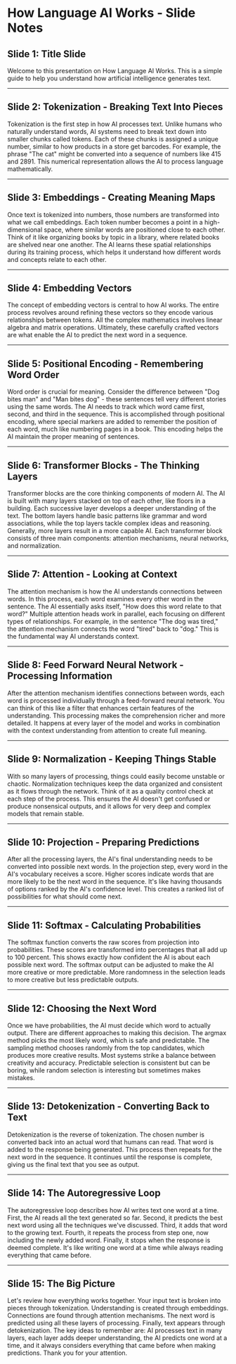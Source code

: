 # How Language AI Works - Slide Notes

## Slide 1: Title Slide
Welcome to this presentation on How Language AI Works. This is a simple guide to help you understand how artificial intelligence generates text.

---

## Slide 2: Tokenization - Breaking Text Into Pieces
Tokenization is the first step in how AI processes text. Unlike humans who naturally understand words, AI systems need to break text down into smaller chunks called tokens. Each of these chunks is assigned a unique number, similar to how products in a store get barcodes. For example, the phrase "The cat" might be converted into a sequence of numbers like 415 and 2891. This numerical representation allows the AI to process language mathematically.

---

## Slide 3: Embeddings - Creating Meaning Maps
Once text is tokenized into numbers, those numbers are transformed into what we call embeddings. Each token number becomes a point in a high-dimensional space, where similar words are positioned close to each other. Think of it like organizing books by topic in a library, where related books are shelved near one another. The AI learns these spatial relationships during its training process, which helps it understand how different words and concepts relate to each other.

---

## Slide 4: Embedding Vectors
The concept of embedding vectors is central to how AI works. The entire process revolves around refining these vectors so they encode various relationships between tokens. All the complex mathematics involves linear algebra and matrix operations. Ultimately, these carefully crafted vectors are what enable the AI to predict the next word in a sequence.

---

## Slide 5: Positional Encoding - Remembering Word Order
Word order is crucial for meaning. Consider the difference between "Dog bites man" and "Man bites dog" - these sentences tell very different stories using the same words. The AI needs to track which word came first, second, and third in the sequence. This is accomplished through positional encoding, where special markers are added to remember the position of each word, much like numbering pages in a book. This encoding helps the AI maintain the proper meaning of sentences.

---

## Slide 6: Transformer Blocks - The Thinking Layers
Transformer blocks are the core thinking components of modern AI. The AI is built with many layers stacked on top of each other, like floors in a building. Each successive layer develops a deeper understanding of the text. The bottom layers handle basic patterns like grammar and word associations, while the top layers tackle complex ideas and reasoning. Generally, more layers result in a more capable AI. Each transformer block consists of three main components: attention mechanisms, neural networks, and normalization.

---

## Slide 7: Attention - Looking at Context
The attention mechanism is how the AI understands connections between words. In this process, each word examines every other word in the sentence. The AI essentially asks itself, "How does this word relate to that word?" Multiple attention heads work in parallel, each focusing on different types of relationships. For example, in the sentence "The dog was tired," the attention mechanism connects the word "tired" back to "dog." This is the fundamental way AI understands context.

---

## Slide 8: Feed Forward Neural Network - Processing Information
After the attention mechanism identifies connections between words, each word is processed individually through a feed-forward neural network. You can think of this like a filter that enhances certain features of the understanding. This processing makes the comprehension richer and more detailed. It happens at every layer of the model and works in combination with the context understanding from attention to create full meaning.

---

## Slide 9: Normalization - Keeping Things Stable
With so many layers of processing, things could easily become unstable or chaotic. Normalization techniques keep the data organized and consistent as it flows through the network. Think of it as a quality control check at each step of the process. This ensures the AI doesn't get confused or produce nonsensical outputs, and it allows for very deep and complex models that remain stable.

---

## Slide 10: Projection - Preparing Predictions
After all the processing layers, the AI's final understanding needs to be converted into possible next words. In the projection step, every word in the AI's vocabulary receives a score. Higher scores indicate words that are more likely to be the next word in the sequence. It's like having thousands of options ranked by the AI's confidence level. This creates a ranked list of possibilities for what should come next.

---

## Slide 11: Softmax - Calculating Probabilities
The softmax function converts the raw scores from projection into probabilities. These scores are transformed into percentages that all add up to 100 percent. This shows exactly how confident the AI is about each possible next word. The softmax output can be adjusted to make the AI more creative or more predictable. More randomness in the selection leads to more creative but less predictable outputs.

---

## Slide 12: Choosing the Next Word
Once we have probabilities, the AI must decide which word to actually output. There are different approaches to making this decision. The argmax method picks the most likely word, which is safe and predictable. The sampling method chooses randomly from the top candidates, which produces more creative results. Most systems strike a balance between creativity and accuracy. Predictable selection is consistent but can be boring, while random selection is interesting but sometimes makes mistakes.

---

## Slide 13: Detokenization - Converting Back to Text
Detokenization is the reverse of tokenization. The chosen number is converted back into an actual word that humans can read. That word is added to the response being generated. This process then repeats for the next word in the sequence. It continues until the response is complete, giving us the final text that you see as output.

---

## Slide 14: The Autoregressive Loop
The autoregressive loop describes how AI writes text one word at a time. First, the AI reads all the text generated so far. Second, it predicts the best next word using all the techniques we've discussed. Third, it adds that word to the growing text. Fourth, it repeats the process from step one, now including the newly added word. Finally, it stops when the response is deemed complete. It's like writing one word at a time while always reading everything that came before.

---

## Slide 15: The Big Picture
Let's review how everything works together. Your input text is broken into pieces through tokenization. Understanding is created through embeddings. Connections are found through attention mechanisms. The next word is predicted using all these layers of processing. Finally, text appears through detokenization. The key ideas to remember are: AI processes text in many layers, each layer adds deeper understanding, the AI predicts one word at a time, and it always considers everything that came before when making predictions. Thank you for your attention.
